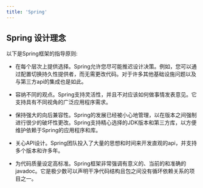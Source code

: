 ```yaml
---
title: 'Spring'
---
```


## Spring 设计理念

以下是Spring框架的指导原则:

* 在每个层次上提供选择。Spring允许您尽可能推迟设计决策。例如，您可以通过配置切换持久性提供者，而无需更改代码。对于许多其他基础设施问题以及与第三方api的集成也是如此。

* 容纳不同的观点。Spring支持灵活性，并且不对应该如何做事情发表意见。它支持具有不同视角的广泛应用程序需求。

* 保持强大的向后兼容性。Spring的发展已经被小心地管理，以在版本之间强制进行很少的破坏性更改。Spring支持精心选择的JDK版本和第三方库，以方便维护依赖于Spring的应用程序和库。

* 关心API设计。Spring团队投入了大量的思想和时间来开发直观的api，并支持多个版本和许多年。

* 为代码质量设定高标准。Spring框架非常强调有意义的、当前的和准确的javadoc。它是极少数可以声明干净代码结构且包之间没有循环依赖关系的项目之一。